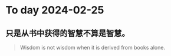 
# To day 2024-02-25


## 只是从书中获得的智慧不算是智慧。
> Wisdom is not wisdom when it is derived from books alone.

    